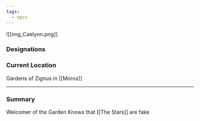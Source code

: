 ```yaml
---
tags:
  - npcs
---
```

![[img_Caelynn.png]]

### Designations


### Current Location
Gardens of Zignus in [[Moros]]

___
### Summary
Welcomer of the Garden
Knows that [[The Stars]] are fake